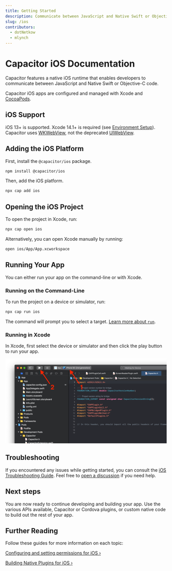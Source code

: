 ```yaml
---
title: Getting Started
description: Communicate between JavaScript and Native Swift or Objective-C code
slug: /ios
contributors:
  - dotNetkow
  - mlynch
---
```


# Capacitor iOS Documentation

Capacitor features a native iOS runtime that enables developers to communicate between JavaScript and Native Swift or Objective-C code.

Capacitor iOS apps are configured and managed with Xcode and [CocoaPods](https://cocoapods.org/).

## iOS Support

iOS 13+ is supported. Xcode 14.1+ is required (see [Environment Setup](/main/getting-started/environment-setup.md#ios-requirements)). Capacitor uses [WKWebView](https://developer.apple.com/documentation/webkit/wkwebview), not the deprecated [UIWebView](https://developer.apple.com/documentation/uikit/uiwebview).

## Adding the iOS Platform

First, install the `@capacitor/ios` package.

```bash
npm install @capacitor/ios
```

Then, add the iOS platform.

```bash
npx cap add ios
```

## Opening the iOS Project

To open the project in Xcode, run:

```bash
npx cap open ios
```

Alternatively, you can open Xcode manually by running:

```bash
open ios/App/App.xcworkspace
```

## Running Your App

You can either run your app on the command-line or with Xcode.

### Running on the Command-Line

To run the project on a device or simulator, run:

```bash
npx cap run ios
```

The command will prompt you to select a target. [Learn more about `run`](/cli/commands/run.md).

### Running in Xcode

In Xcode, first select the device or simulator and then click the play button to run your app.

![Running your app](../../../../static/img/v5/docs/ios/running.png)

## Troubleshooting

If you encountered any issues while getting started, you can consult the [iOS Troubleshooting Guide](/main/ios/troubleshooting.md). Feel free to [open a discussion](https://github.com/ionic-team/capacitor/discussions/) if you need help.

## Next steps

You are now ready to continue developing and building your app. Use the various APIs available, Capacitor or Cordova plugins, or custom native code to build out the rest of your app.

## Further Reading

Follow these guides for more information on each topic:

[Configuring and setting permissions for iOS &#8250;](/main/ios/configuration.md)

[Building Native Plugins for iOS &#8250;](/plugins.mdx)
